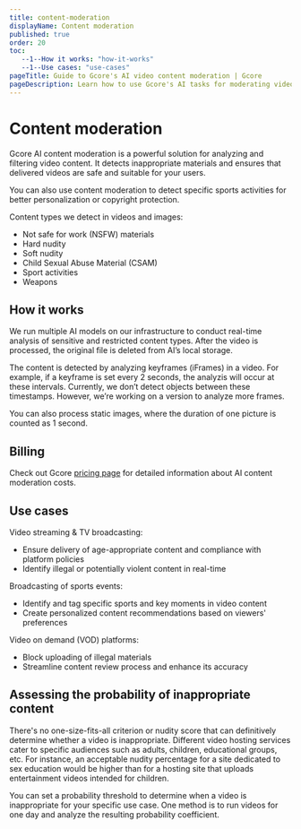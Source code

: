 ```yaml
---
title: content-moderation
displayName: Content moderation
published: true
order: 20
toc:
   --1--How it works: "how-it-works"
   --1--Use cases: "use-cases"
pageTitle: Guide to Gcore's AI video content moderation | Gcore
pageDescription: Learn how to use Gcore's AI tasks for moderating video content to ensure it's suitable for your audience.
---
```

# Content moderation

Gcore AI content moderation is a powerful solution for analyzing and filtering video content. It detects inappropriate materials and ensures that delivered videos are safe and suitable for your users.  

You can also use content moderation to detect specific sports activities for better personalization or copyright protection.  

Content types we detect in videos and images: 

* Not safe for work (NSFW) materials 
* Hard nudity 
* Soft nudity 
* Child Sexual Abuse Material (CSAM) 
* Sport activities  
* Weapons 

## How it works 

We run multiple AI models on our infrastructure to conduct real-time analysis of sensitive and restricted content types. After the video is processed, the original file is deleted from AI’s local storage. 

The content is detected by analyzing keyframes (iFrames) in a video. For example, if a keyframe is set every 2 seconds, the analyzis will occur at these intervals. Currently, we don’t detect objects between these timestamps. However, we’re working on a version to analyze more frames. 

You can also process static images, where the duration of one picture is counted as 1 second. 

## Billing

Check out Gcore <a href="https://gcore.com/pricing/streaming-platform" target="_blank">pricing page</a> for detailed information about AI content moderation costs.

## Use cases 

Video streaming & TV broadcasting:  

* Ensure delivery of age-appropriate content and compliance with platform policies 
* Identify illegal or potentially violent content in real-time 

Broadcasting of sports events: 

* Identify and tag specific sports and key moments in video content 
* Create personalized content recommendations based on viewers' preferences 

Video on demand (VOD) platforms: 

* Block uploading of illegal materials 
* Streamline content review process and enhance its accuracy 

## Assessing the probability of inappropriate content 

There's no one-size-fits-all criterion or nudity score that can definitively determine whether a video is inappropriate. Different video hosting services cater to specific audiences such as adults, children, educational groups, etc. For instance, an acceptable nudity percentage for a site dedicated to sex education would be higher than for a hosting site that uploads entertainment videos intended for children. 

You can set a probability threshold to determine when a video is inappropriate for your specific use case. One method is to run videos for one day and analyze the resulting probability coefficient.
